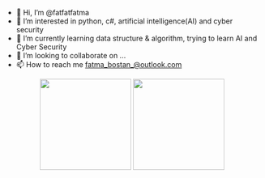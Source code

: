 - 👋 Hi, I’m @fatfatfatma
- 👀 I’m interested in python, c#, artificial intelligence(AI) and cyber security
- 🌱 I’m currently learning data structure & algorithm, trying to learn AI and Cyber Security
- 💞️ I’m looking to collaborate on ...
- 📫 How to reach me fatma_bostan_@outlook.com

<p align="center">
      <img height="180em" src="https://github-readme-stats.vercel.app/api?username=fatmabostan&theme=panda&show_icons=true&count_private=true)"/>
      <img height="180em" src="https://github-readme-stats-eight-theta.vercel.app/api/top-langs/?username=fatmabostan&layout=compact&langs_count=8&theme=panda"/>
</p>

<!---
fatfatfatma/fatfatfatma is a ✨ special ✨ repository because its `README.md` (this file) appears on your GitHub profile.
You can click the Preview link to take a look at your changes.
--->
